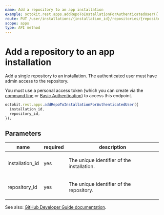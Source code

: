 ```yaml
---
name: Add a repository to an app installation
example: octokit.rest.apps.addRepoToInstallationForAuthenticatedUser({ installation_id, repository_id })
route: PUT /user/installations/{installation_id}/repositories/{repository_id}
scope: apps
type: API method
---
```


# Add a repository to an app installation

Add a single repository to an installation. The authenticated user must have admin access to the repository.

You must use a personal access token (which you can create via the [command line](https://docs.github.com/enterprise-cloud@latest//github/authenticating-to-github/creating-a-personal-access-token) or [Basic Authentication](https://docs.github.com/enterprise-cloud@latest//rest/overview/other-authentication-methods#basic-authentication)) to access this endpoint.

```js
octokit.rest.apps.addRepoToInstallationForAuthenticatedUser({
  installation_id,
  repository_id,
});
```

## Parameters

<table>
  <thead>
    <tr>
      <th>name</th>
      <th>required</th>
      <th>description</th>
    </tr>
  </thead>
  <tbody>
    <tr><td>installation_id</td><td>yes</td><td>

The unique identifier of the installation.

</td></tr>
<tr><td>repository_id</td><td>yes</td><td>

The unique identifier of the repository.

</td></tr>
  </tbody>
</table>

See also: [GitHub Developer Guide documentation](https://docs.github.com/enterprise-cloud@latest//rest/reference/apps#add-a-repository-to-an-app-installation).
